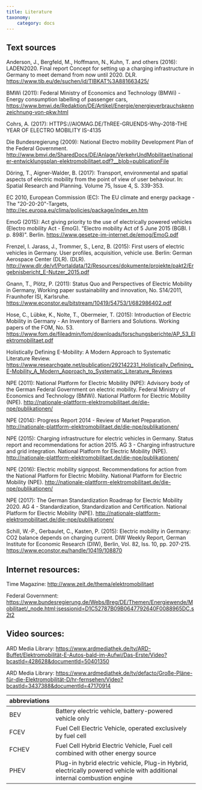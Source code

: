 ```yaml
---
title: Literature
taxonomy:
    category: docs
---
```


## Text sources
Anderson, J., Bergfeld, M., Hoffmann, N., Kuhn, T. and others (2016): LADEN2020. Final report Concept for setting up a charging infrastructure in Germany to meet demand from now until 2020. DLR. https://www.tib.eu/de/suchen/id/TIBKAT%3A881663425/

BMWi (2011): Federal Ministry of Economics and Technology (BMWi) - Energy consumption labelling of passenger cars, https://www.bmwi.de/Redaktion/DE/Artikel/Energie/energieverbrauchskennzeichnung-von-pkw.html

Cohrs, A. (2017): HTTPS://AIOMAG.DE/ThREE-GRUENDS-Why-2018-THE YEAR OF ELECTRO MOBILITY IS-4135

Die Bundesregierung (2009): National Electro mobility Development Plan of the Federal Government. http://www.bmvi.de/SharedDocs/DE/Anlage/VerkehrUndMobilitaet/nationaler-entwicklungsplan-elektromobilitaet.pdf?__blob=publicationFile

Döring, T., Aigner-Walder, B. (2017): Transport, environmental and spatial aspects of electric mobility from the point of view of user behaviour. In: Spatial Research and Planning. Volume 75, Issue 4, S. 339-353.

EC 2010, European Commission (EC): The EU climate and energy package - The "20-20-20"-Targets, http://ec.europa.eu/clima/policies/package/index_en.htm

EmoG (2015): Act giving priority to the use of electrically powered vehicles (Electro mobility Act - EmoG). "Electro mobility Act of 5 June 2015 (BGBl. I p. 898)". Berlin. https://www.gesetze-im-internet.de/emog/EmoG.pdf

Frenzel, I. Jarass, J., Trommer, S., Lenz, B. (2015): First users of electric vehicles in Germany. User profiles, acquisition, vehicle use. Berlin: German Aerospace Center (DLR). (DLR). http://www.dlr.de/vf/Portaldata/12/Resources/dokumente/projekte/pakt2/Ergebnisbericht_E-Nutzer_2015.pdf

Gnann, T., Plötz, P. (2011): Status Quo and Perspectives of Electric Mobility in Germany, Working paper sustainability and innovation, No. S14/2011, Fraunhofer ISI, Karlsruhe. https://www.econstor.eu/bitstream/10419/54753/1/682986402.pdf

Hose, C., Lübke, K., Nolte, T., Obermeier, T. (2015): Introduction of Electric Mobility in Germany - An Inventory of Barriers and Solutions. Working papers of the FOM, No. 53. https://www.fom.de/fileadmin/fom/downloads/forschungsberichte/AP_53_Elektromobilitaet.pdf

Holistically Defining E-Mobility: A Modern Approach to Systematic Literature Review. https://www.researchgate.net/publication/292142231_Holistically_Defining_E-Mobility_A_Modern_Approach_to_Systematic_Literature_Reviews

NPE (2011): National Platform for Electric Mobility (NPE): Advisory body of the German Federal Government on electric mobility. Federal Ministry of Economics and Technology (BMWi). National Platform for Electric Mobility (NPE). http://nationale-plattform-elektromobilitaet.de/die-npe/publikationen/

NPE (2014): Progress Report 2014 - Review of Market Preparation. http://nationale-plattform-elektromobilitaet.de/die-npe/publikationen/

NPE (2015): Charging infrastructure for electric vehicles in Germany. Status report and recommendations for action 2015. AG 3 - Charging infrastructure and grid integration. National Platform for Electric Mobility (NPE). http://nationale-plattform-elektromobilitaet.de/die-npe/publikationen/

NPE (2016): Electric mobility signpost. Recommendations for action from the National Platform for Electric Mobility. National Platform for Electric Mobility (NPE). http://nationale-plattform-elektromobilitaet.de/die-npe/publikationen/

NPE (2017): The German Standardization Roadmap for Electric Mobility 2020. AG 4 - Standardization, Standardization and Certification. National Platform for Electric Mobility (NPE). http://nationale-plattform-elektromobilitaet.de/die-npe/publikationen/

Schill, W.-P., Gerbaulet, C., Kasten, P. (2015): Electric mobility in Germany: CO2 balance depends on charging current. DIW Weekly Report, German Institute for Economic Research (DIW), Berlin, Vol. 82, Iss. 10, pp. 207-215. https://www.econstor.eu/handle/10419/108870

## Internet resources:
Time Magazine: http://www.zeit.de/thema/elektromobilitaet

Federal Government: https://www.bundesregierung.de/Webs/Breg/DE/Themen/Energiewende/Mobilitaet/_node.html;jsessionid=D1C52787B09B0647792640F0088965DC.s2t2

## Video sources:
ARD Media Library: https://www.ardmediathek.de/tv/ARD-Buffet/Elektromobilität-E-Autos-bald-im-Aufwi/Das-Erste/Video?bcastId=428628&documentId=50401350

ARD Media Library: https://www.ardmediathek.de/tv/defacto/Große-Pläne-für-die-Elektromobilität-D/hr-fernsehen/Video?bcastId=3437388&documentId=47170914

| abbreviations | |
|---|---|
| BEV | Battery electric vehicle, battery-powered vehicle only |
| FCEV | Fuel Cell Electric Vehicle, operated exclusively by fuel cell |
| FCHEV | Fuel Cell Hybrid Electric Vehicle, Fuel cell combined with other energy source |
| PHEV | Plug-in hybrid electric vehicle, Plug-in Hybrid, electrically powered vehicle with additional internal combustion engine |